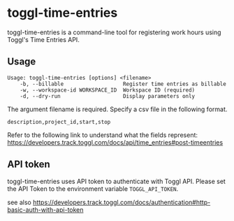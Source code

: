 # toggl-time-entries

toggl-time-entries is a command-line tool for registering work hours using Toggl's Time Entries API.

## Usage

```
Usage: toggl-time-entries [options] <filename>
    -b, --billable                   Register time entries as billable
    -w, --workspace-id WORKSPACE_ID  Workspace ID (required)
    -d, --dry-run                    Display parameters only
```

The argument filename is required. Specify a csv file in the following format.

```
description,project_id,start,stop
```

Refer to the following link to understand what the fields represent:
https://developers.track.toggl.com/docs/api/time_entries#post-timeentries

## API token

toggl-time-entries uses API token to authenticate with Toggl API.
Please set the API Token to the environment variable `TOGGL_API_TOKEN`.

see also https://developers.track.toggl.com/docs/authentication#http-basic-auth-with-api-token
